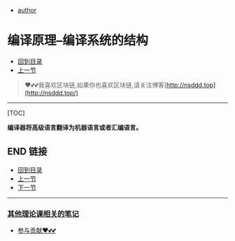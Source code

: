 + [author](https://github.com/3293172751)

# 编译原理–编译系统的结构

+ [回到目录](../README.md)
+ [上一节](1.md)
> ❤️💕💕我喜欢区块链,如果你也喜欢区块链,请关注博客[http://nsddd.top](http://nsddd.top/)
--------------------------------
[TOC]

**编译器将高级语言翻译为机器语言或者汇编语言。**





## END 链接
+ [回到目录](../README.md)
+ [上一节](1.md)
+ [下一节](3.md)
---
###  **[其他理论课相关的笔记](https://github.com/3293172751/CS_COURSE)**
+ [参与贡献❤️💕💕](https://github.com/3293172751/Block_Chain/blob/master/Git/git-contributor.md)